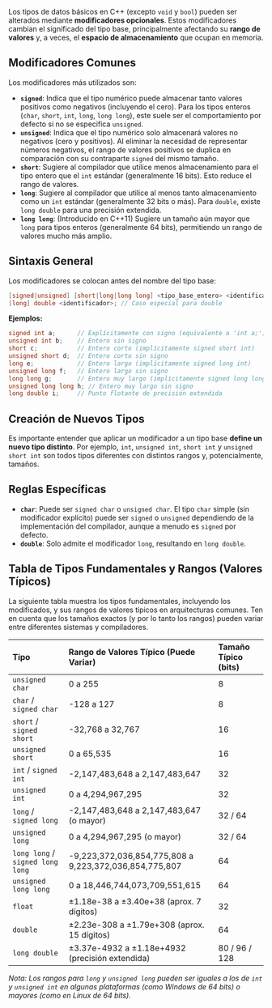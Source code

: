 Los tipos de datos básicos en C++ (excepto `void` y `bool`) pueden ser alterados mediante **modificadores opcionales**. Estos modificadores cambian el significado del tipo base, principalmente afectando su **rango de valores** y, a veces, el **espacio de almacenamiento** que ocupan en memoria.

## Modificadores Comunes

Los modificadores más utilizados son:

*   **`signed`**: Indica que el tipo numérico puede almacenar tanto valores positivos como negativos (incluyendo el cero). Para los tipos enteros (`char`, `short`, `int`, `long`, `long long`), este suele ser el comportamiento por defecto si no se especifica `unsigned`.
*   **`unsigned`**: Indica que el tipo numérico solo almacenará valores no negativos (cero y positivos). Al eliminar la necesidad de representar números negativos, el rango de valores positivos se duplica en comparación con su contraparte `signed` del mismo tamaño.
*   **`short`**: Sugiere al compilador que utilice menos almacenamiento para el tipo entero que el `int` estándar (generalmente 16 bits). Esto reduce el rango de valores.
*   **`long`**: Sugiere al compilador que utilice al menos tanto almacenamiento como un `int` estándar (generalmente 32 bits o más). Para `double`, existe `long double` para una precisión extendida.
*   **`long long`**: (Introducido en C++11) Sugiere un tamaño aún mayor que `long` para tipos enteros (generalmente 64 bits), permitiendo un rango de valores mucho más amplio.

## Sintaxis General

Los modificadores se colocan antes del nombre del tipo base:

```cpp
[signed|unsigned] [short|long|long long] <tipo_base_entero> <identificador>;
[long] double <identificador>; // Caso especial para double
```

**Ejemplos:**

```cpp
signed int a;      // Explícitamente con signo (equivalente a 'int a;')
unsigned int b;    // Entero sin signo
short c;           // Entero corto (implícitamente signed short int)
unsigned short d;  // Entero corto sin signo
long e;            // Entero largo (implícitamente signed long int)
unsigned long f;   // Entero largo sin signo
long long g;       // Entero muy largo (implícitamente signed long long int)
unsigned long long h; // Entero muy largo sin signo
long double i;     // Punto flotante de precisión extendida
```

## Creación de Nuevos Tipos

Es importante entender que aplicar un modificador a un tipo base **define un nuevo tipo distinto**. Por ejemplo, `int`, `unsigned int`, `short int` y `unsigned short int` son todos tipos diferentes con distintos rangos y, potencialmente, tamaños.

## Reglas Específicas

*   **`char`**: Puede ser `signed char` o `unsigned char`. El tipo `char` simple (sin modificador explícito) puede ser `signed` o `unsigned` dependiendo de la implementación del compilador, aunque a menudo es `signed` por defecto.
*   **`double`**: Solo admite el modificador `long`, resultando en `long double`.

## Tabla de Tipos Fundamentales y Rangos (Valores Típicos)

La siguiente tabla muestra los tipos fundamentales, incluyendo los modificados, y sus rangos de valores típicos en arquitecturas comunes. Ten en cuenta que los tamaños exactos (y por lo tanto los rangos) pueden variar entre diferentes sistemas y compiladores.

| Tipo                 | Rango de Valores Típico (Puede Variar)             | Tamaño Típico (bits) |
| :------------------- | :------------------------------------------------- | :------------------- |
| `unsigned char`      | 0 a 255                                            | 8                    |
| `char` / `signed char` | -128 a 127                                         | 8                    |
| `short` / `signed short` | -32,768 a 32,767                                   | 16                   |
| `unsigned short`     | 0 a 65,535                                         | 16                   |
| `int` / `signed int`   | -2,147,483,648 a 2,147,483,647                     | 32                   |
| `unsigned int`       | 0 a 4,294,967,295                                  | 32                   |
| `long` / `signed long` | -2,147,483,648 a 2,147,483,647 (o mayor)          | 32 / 64              |
| `unsigned long`      | 0 a 4,294,967,295 (o mayor)                        | 32 / 64              |
| `long long` / `signed long long` | -9,223,372,036,854,775,808 a 9,223,372,036,854,775,807 | 64                   |
| `unsigned long long` | 0 a 18,446,744,073,709,551,615                     | 64                   |
| `float`              | ±1.18e-38 a ±3.40e+38 (aprox. 7 dígitos)           | 32                   |
| `double`             | ±2.23e-308 a ±1.79e+308 (aprox. 15 dígitos)         | 64                   |
| `long double`        | ±3.37e-4932 a ±1.18e+4932 (precisión extendida)    | 80 / 96 / 128        |

*Nota: Los rangos para `long` y `unsigned long` pueden ser iguales a los de `int` y `unsigned int` en algunas plataformas (como Windows de 64 bits) o mayores (como en Linux de 64 bits).*
